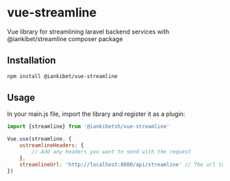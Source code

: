 # vue-streamline

Vue library for streamlining laravel backend services with @iankibet/streamline composer package

## Installation

```sh
npm install @iankibet/vue-streamline
```

## Usage

In your main.js file, import the library and register it as a plugin:

```js
import {streamline} from '@iankibetsh/vue-streamline'
```

```js
Vue.use(streamline, {
    ustreamlineHeaders: {
        // Add any headers you want to send with the request
    },
    streamlineUrl: 'http://localhost:8000/api/streamline' // The url to the streamline route
})
```